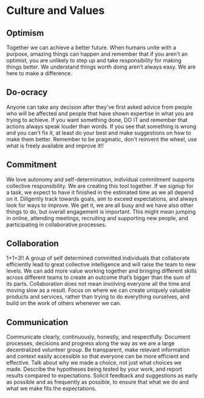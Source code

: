 # Culture and Values

## Optimism
Together we can achieve a better future. When humans unite with a purpose, amazing things can happen and remember that if you aren't an optimist, you are unlikely to step up and take responsibility for making things better. We understand things worth doing aren’t always easy. We are here to make a difference.

## **Do-ocracy**
Anyone can take any decision after they've first asked advice from people who will be affected and people that have shown expertise in what you are trying to achieve. If you want something done, DO IT and remember that actions always speak louder than words. If you see that something is wrong and you can't fix it, at least do your best and make suggestions on how to make them better. Remember to be pragmatic, don't reinvent the wheel, use what is freely available and improve it!!

## Commitment
We love autonomy and self-determination, individual commitment supports collective responsibility. We are creating this tool together. If we signup for a task, we expect to have it finished in the estimated time as we all depend on it. Diligently track towards goals, aim to exceed expectations, and always look for ways to improve. We get it, we are all busy and we have also other things to do, but overall engagement is important. This might mean jumping in online, attending meetings, recruiting and supporting new people, and participating in collaborative processes.

## Collaboration
1+1=3!! A group of self determined committed individuals that collaborate efficiently lead to great collective intelligence and will raise the team to new levels. We can add more value working together and bringing different skills across different teams to create an outcome that’s bigger than the sum of its parts. Collaboration does not mean involving everyone all the time and moving slow as a result. Focus on where we can create uniquely valuable products and services, rather than trying to do everything ourselves, and build on the work of others whenever we can.

## Communication
Communicate clearly, continuously, honestly, and respectfully. Document processes, decisions and progress along the way as we are a large decentralized volunteer group. Be transparent, make relevant information and context easily accessible so that everyone can be more efficient and effective. Talk about why we made a choice, not just what choices we made. Describe the hypotheses being tested by your work, and report results compared to expectations. Solicit feedback and suggestions as early as possible and as frequently as possible, to ensure that what we do and what we make fits the expectations.
